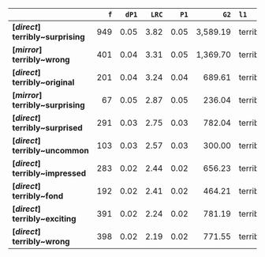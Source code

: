 |                                    |   `f` |   `dP1` |   `LRC` |   `P1` |     `G2` | `l1`     | `l2`       |   `f1` |   `f2` |       `N` |   `exp_f` |   `unexp_f` |   `unexp_r` |   `odds_r_disc` |   `t` |   `MI` |   `dP2` |   `P2` |   `deltaP_max` |   `deltaP_mean` | `dataset`   |
|:-----------------------------------|------:|--------:|--------:|-------:|---------:|:---------|:-----------|-------:|-------:|----------:|----------:|------------:|------------:|----------------:|------:|-------:|--------:|-------:|---------------:|----------------:|:------------|
| **[_direct_] terribly~surprising** |   949 |    0.05 |    3.82 |   0.05 | 3,589.19 | terribly | surprising | 19,802 | 18,776 | 6,347,362 |     58.58 |      890.42 |        0.94 |            1.25 | 28.90 |   1.21 |    0.05 |   0.05 |           0.05 |            0.05 | direct      |
| **[_mirror_] terribly~wrong**      |   401 |    0.04 |    3.31 |   0.05 | 1,369.70 | terribly | wrong      |  2,204 |  8,506 |   583,470 |     32.13 |      368.87 |        0.92 |            1.20 | 18.42 |   1.10 |    0.17 |   0.18 |           0.17 |            0.11 | mirror      |
| **[_direct_] terribly~original**   |   201 |    0.04 |    3.24 |   0.04 |   689.61 | terribly | original   | 19,802 |  4,693 | 6,347,362 |     14.64 |      186.36 |        0.93 |            1.16 | 13.14 |   1.14 |    0.01 |   0.01 |           0.04 |            0.02 | direct      |
| **[_mirror_] terribly~surprising** |    67 |    0.05 |    2.87 |   0.05 |   236.04 | terribly | surprising |  2,204 |  1,248 |   583,470 |      4.71 |       62.29 |        0.93 |            1.19 |  7.61 |   1.15 |    0.03 |   0.03 |           0.05 |            0.04 | mirror      |
| **[_direct_] terribly~surprised**  |   291 |    0.03 |    2.75 |   0.03 |   782.04 | terribly | surprised  | 19,802 | 10,157 | 6,347,362 |     31.69 |      259.31 |        0.89 |            0.98 | 15.20 |   0.96 |    0.01 |   0.01 |           0.03 |            0.02 | direct      |
| **[_direct_] terribly~uncommon**   |   103 |    0.03 |    2.57 |   0.03 |   300.00 | terribly | uncommon   | 19,802 |  3,165 | 6,347,362 |      9.87 |       93.13 |        0.90 |            1.04 |  9.18 |   1.02 |    0.00 |   0.01 |           0.03 |            0.02 | direct      |
| **[_direct_] terribly~impressed**  |   283 |    0.02 |    2.44 |   0.02 |   656.23 | terribly | impressed  | 19,802 | 12,138 | 6,347,362 |     37.87 |      245.13 |        0.87 |            0.89 | 14.57 |   0.87 |    0.01 |   0.01 |           0.02 |            0.02 | direct      |
| **[_direct_] terribly~fond**       |   192 |    0.02 |    2.41 |   0.02 |   464.21 | terribly | fond       | 19,802 |  7,771 | 6,347,362 |     24.24 |      167.76 |        0.87 |            0.91 | 12.11 |   0.90 |    0.01 |   0.01 |           0.02 |            0.02 | direct      |
| **[_direct_] terribly~exciting**   |   391 |    0.02 |    2.24 |   0.02 |   781.19 | terribly | exciting   | 19,802 | 20,233 | 6,347,362 |     63.12 |      327.88 |        0.84 |            0.81 | 16.58 |   0.79 |    0.02 |   0.02 |           0.02 |            0.02 | direct      |
| **[_direct_] terribly~wrong**      |   398 |    0.02 |    2.19 |   0.02 |   771.55 | terribly | wrong      | 19,802 | 21,332 | 6,347,362 |     66.55 |      331.45 |        0.83 |            0.79 | 16.61 |   0.78 |    0.02 |   0.02 |           0.02 |            0.02 | direct      |